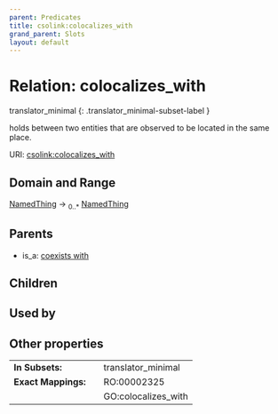 ```yaml
---
parent: Predicates
title: csolink:colocalizes_with
grand_parent: Slots
layout: default
---
```


# Relation: colocalizes_with

translator_minimal
{: .translator_minimal-subset-label }


holds between two entities that are observed to be located in the same place.

URI: [csolink:colocalizes_with](https://w3id.org/csolink/vocab/colocalizes_with)

## Domain and Range

[NamedThing](NamedThing.md) ->  <sub>0..*</sub> [NamedThing](NamedThing.md)

## Parents

 *  is_a: [coexists with](coexists_with.md)

## Children


## Used by


## Other properties

|  |  |  |
| --- | --- | --- |
| **In Subsets:** | | translator_minimal |
| **Exact Mappings:** | | RO:00002325 |
|  | | GO:colocalizes_with |

